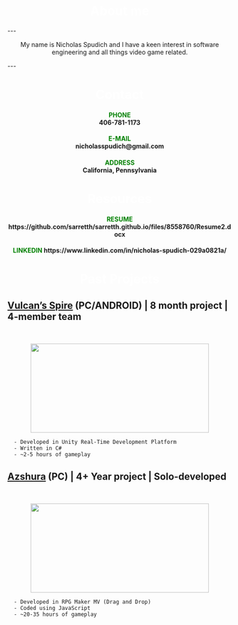 <h1 align = "center">
  <font color="white">About me</font>
    </h1>
---
<p align = "center">
  My name is Nicholas Spudich and I have a keen interest in software engineering and all things video game related.
</p>
---
<h1 align = "center">
  <font color="white">Contact</font>
    </h1>


<h4 align="center">
  <font color="green">PHONE</font>
  <br>
  406-781-1173
</h4>
<h4 align="center">  
  <font color="green">E-MAIL</font> 
  <br>
  nicholasspudich@gmail.com
</h4>
<h4 align="center">  
  <font color="green">ADDRESS</font>
  <br>
  California, Pennsylvania
</h4>



<h1 align = "center">
  <font color="white">Resources</font>
    </h1>
<h4 align="center">
  <font color="green">RESUME</font>
    https://github.com/sarretth/sarretth.github.io/files/8558760/Resume2.docx
  <br>
</h4>

<h4 align="center">
  <font color="green">LINKEDIN</font>
    https://www.linkedin.com/in/nicholas-spudich-029a0821a/
</h4>

<h1 align = "center">
  <font color="white">Past Projects</font>
    </h1>

  ## [Vulcan’s Spire](https://streamable.com/uqlbdo) (PC/ANDROID) | 8 month project | 4-member team 
  <br>
  <p align = "center">
  <img src="https://user-images.githubusercontent.com/64248034/165195624-c0ae09d8-3f07-4c74-bf3f-7a43e26652aa.png" width="400" height="200">
  </p>
      
      - Developed in Unity Real-Time Development Platform
      - Written in C#
      - ~2-5 hours of gameplay


  ## [Azshura](https://forums.rpgmakerweb.com/index.php?threads/azshura-1-0.132229/) (PC) | 4+ Year project | Solo-developed
  <br>
  <p align = "center">
    <img src="https://user-images.githubusercontent.com/64248034/165196535-d897d503-79d9-4ffa-8c62-300cbfc932b0.png" width="400" height="200">
  </p>
  
      - Developed in RPG Maker MV (Drag and Drop)
      - Coded using JavaScript
      - ~20-35 hours of gameplay
